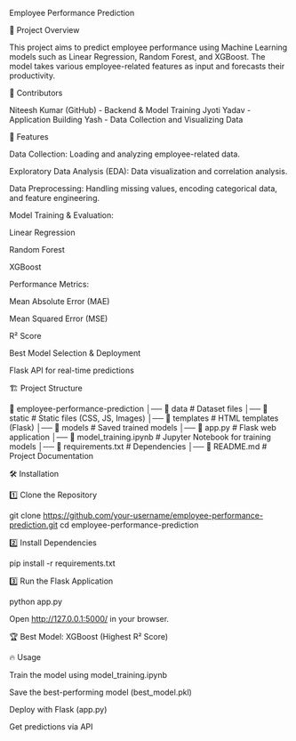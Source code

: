 Employee Performance Prediction

📌 Project Overview

This project aims to predict employee performance using Machine Learning models such as Linear Regression, Random Forest, and XGBoost. The model takes various employee-related features as input and forecasts their productivity.

👥 Contributors

Niteesh Kumar (GitHub) - Backend & Model Training
Jyoti Yadav  -  Application Building 
Yash - Data Collection and Visualizing Data

🚀 Features

Data Collection: Loading and analyzing employee-related data.

Exploratory Data Analysis (EDA): Data visualization and correlation analysis.

Data Preprocessing: Handling missing values, encoding categorical data, and feature engineering.

Model Training & Evaluation:

Linear Regression

Random Forest

XGBoost

Performance Metrics:

Mean Absolute Error (MAE)

Mean Squared Error (MSE)

R² Score

Best Model Selection & Deployment

Flask API for real-time predictions

🏗️ Project Structure

📂 employee-performance-prediction
│── 📂 data                     # Dataset files
│── 📂 static                   # Static files (CSS, JS, Images)
│── 📂 templates                # HTML templates (Flask)
│── 📂 models                   # Saved trained models
│── 📜 app.py                   # Flask web application
│── 📜 model_training.ipynb      # Jupyter Notebook for training models
│── 📜 requirements.txt          # Dependencies
│── 📜 README.md                 # Project Documentation

🛠️ Installation

1️⃣ Clone the Repository

git clone https://github.com/your-username/employee-performance-prediction.git
cd employee-performance-prediction

2️⃣ Install Dependencies

pip install -r requirements.txt

3️⃣ Run the Flask Application

python app.py

Open http://127.0.0.1:5000/ in your browser.

🏆 Best Model: XGBoost (Highest R² Score)

🔥 Usage

Train the model using model_training.ipynb

Save the best-performing model (best_model.pkl)

Deploy with Flask (app.py)

Get predictions via API

